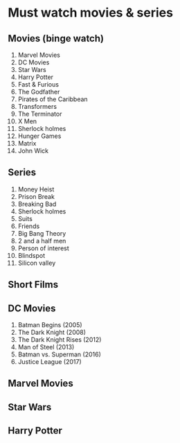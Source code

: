 # Must watch movies & series

## Movies (binge watch)

1. Marvel Movies
1. DC Movies
1. Star Wars
1. Harry Potter
1. Fast & Furious 
1. The Godfather
1. Pirates of the Caribbean
1. Transformers
1. The Terminator
1. X Men
1. Sherlock holmes
1. Hunger Games
1. Matrix
1. John Wick


## Series

1. Money Heist
1. Prison Break
1. Breaking Bad
1. Sherlock holmes
1. Suits
1. Friends
1. Big Bang Theory
1. 2 and a half men
1. Person of interest
1. Blindspot
1. Silicon valley

## Short Films

## DC Movies

1. Batman Begins (2005)
1. The Dark Knight (2008)
1. The Dark Knight Rises (2012)
1. Man of Steel (2013)
1. Batman vs. Superman (2016)
1. Justice League (2017)

## Marvel Movies

## Star Wars

## Harry Potter
